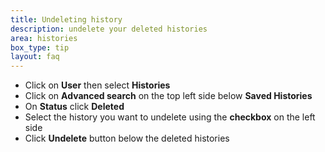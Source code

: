 ```yaml
---
title: Undeleting history
description: undelete your deleted histories
area: histories
box_type: tip
layout: faq
---
```

* Click on **User** then select **Histories**
* Click on **Advanced search** on the top left side below  **Saved Histories**
* On **Status** click **Deleted**
* Select the history you want to undelete using the **checkbox** on the left side
* Click **Undelete** button below the deleted histories

